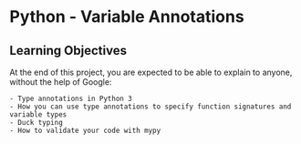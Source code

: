 # Python - Variable Annotations

## Learning Objectives
At the end of this project, you are expected to be able to explain to anyone, without the help of Google:

    - Type annotations in Python 3
    - How you can use type annotations to specify function signatures and variable types
    - Duck typing
    - How to validate your code with mypy
